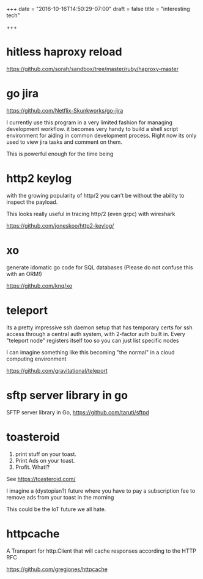 +++
date = "2016-10-16T14:50:29-07:00"
draft = false
title = "interesting tech"

+++

# hitless haproxy reload

https://github.com/sorah/sandbox/tree/master/ruby/haproxy-master

# go jira

https://github.com/Netflix-Skunkworks/go-jira

I currently use this program in a very limited fashion for managing development workflow. it becomes very handy to build a 
shell script environment for aiding in common development process. Right now its only used to view jira tasks and comment on
them. 

This is powerful enough for the time being

# http2 keylog

with the growing popularity of http/2 you can't be without the ability to inspect the payload. 

This looks really useful in tracing http/2 (even grpc) with wireshark

https://github.com/joneskoo/http2-keylog/
 
# xo

generate idomatic go code for SQL databases (Please do not confuse this with an ORM!)

https://github.com/knq/xo

# teleport

its a pretty impressive ssh daemon setup that has temporary certs for ssh access through a central auth system, with 2-factor 
auth built in. Every "teleport node" registers itself too so you can just list specific nodes 

I can imagine something like this becoming "the normal" in a cloud computing environment

https://github.com/gravitational/teleport


# sftp server library in go

SFTP server library in Go, https://github.com/taruti/sftpd


# toasteroid

1. print stuff on your toast. 
2. Print Ads on your toast.
3. Profit. What!? 

See https://toasteroid.com/

I imagine a (dystopian?) future where you have to pay a subscription fee to remove ads from your toast in the morning

This could be the IoT future we all hate.

# httpcache

A Transport for http.Client that will cache responses according to the HTTP RFC

https://github.com/gregjones/httpcache



